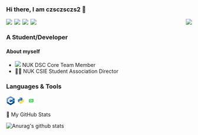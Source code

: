 ### Hi there, I am czsczsczs2 👋

[<img align="left" width=22px src="https://cdn.jsdelivr.net/npm/simple-icons@v3/icons/facebook.svg">][facebook]
[<img align="left" width=22px src="https://cdn.jsdelivr.net/npm/simple-icons@v3/icons/instagram.svg">][instagram]
[<img align="left" width=22px src="https://cdn.jsdelivr.net/npm/simple-icons@3.13.0/icons/line.svg">][line]
[<img align="left" width=22px src="https://cdn.jsdelivr.net/npm/simple-icons@3.13.0/icons/twitter.svg">][twitter]
<img align="right" src="https://i.makeagif.com/media/9-16-2016/mFg1NY.gif">
<br>

### A Student/Developer


#### About myself

- <img width="22px" src="https://dscfau.com/static/media/logo.ade0843b.png"> NUK DSC Core Team Member 
- 🙋‍♂️ NUK CSIE Student Association Director


### Languages & Tools

<code><img width=24px src="https://raw.githubusercontent.com/github/explore/80688e429a7d4ef2fca1e82350fe8e3517d3494d/topics/cpp/cpp.png"></code>
<code><img width=24px src="https://raw.githubusercontent.com/github/explore/80688e429a7d4ef2fca1e82350fe8e3517d3494d/topics/python/python.png"></code>
<code><img width=24px src="https://raw.githubusercontent.com/github/explore/80688e429a7d4ef2fca1e82350fe8e3517d3494d/topics/qt/qt.png"></code>


📝 My GitHub Stats  

![Anurag's github stats](https://github-readme-stats.vercel.app/api?username=czsczsczs2&show_icons=true&theme=dark)  




[facebook]: https://www.facebook.com/profile.php?id=100000805354377
[instagram]: https://www.instagram.com/izayoi__16/
[line]: https://line.me/ti/p/H5DgV3YgOk
[twitter]: https://twitter.com/izayoi____16
